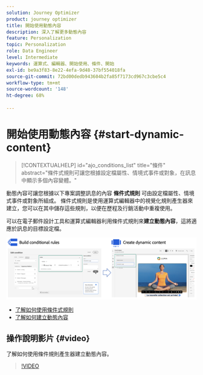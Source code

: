 ```yaml
---
solution: Journey Optimizer
product: journey optimizer
title: 開始使用動態內容
description: 深入了解更多動態內容
feature: Personalization
topic: Personalization
role: Data Engineer
level: Intermediate
keywords: 運算式、編輯器、開始使用、條件、開始
exl-id: be9a3f83-8e22-4efa-9d48-37bf554018fa
source-git-commit: 72bd00dedb943604b2fa85f7173cd967c3cbe5c4
workflow-type: tm+mt
source-wordcount: '148'
ht-degree: 68%

---
```


# 開始使用動態內容 {#start-dynamic-content}

>[!CONTEXTUALHELP]
>id="ajo_conditions_list"
>title="條件"
>abstract="條件式規則可讓您根據設定檔屬性、情境式事件或對象，在訊息中顯示多個內容變體。"

動態內容可讓您根據以下專案調整訊息的內容 **條件式規則** 可由設定檔屬性、情境式事件或對象所組成。 條件式規則是使用運算式編輯器中的視覺化規則產生器來建立，您可以在其中儲存這些規則，以便在歷程及行銷活動中重複使用。

可以在電子郵件設計工具和運算式編輯器利用條件式規則來&#x200B;**建立動態內容**，這將適應於訊息的目標設定檔。

![](assets/conditions-overview.png)

* [了解如何使用條件式規則](create-conditions.md)
* [了解如何建立動態內容](dynamic-content.md)

## 操作說明影片 {#video}

了解如何使用條件規則產生器建立動態內容。

>[!VIDEO](https://video.tv.adobe.com/v/3409815?quality=12)
